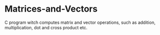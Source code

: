 # Matrices-and-Vectors
C program witch computes matrix and vector operations, such as addition, multiplication, dot and cross product etc.
